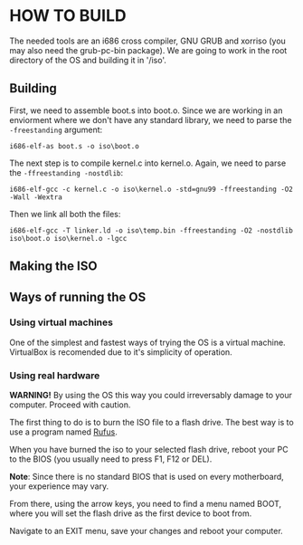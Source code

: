 # HOW TO BUILD
The needed tools are an i686 cross compiler, GNU GRUB and xorriso (you may also need the grub-pc-bin package). We are going to work in the root directory of the OS and building it in '/iso'.

## Building
First, we need to assemble boot.s into boot.o. Since we are working in an enviorment where we don't have any standard library, we need to parse the `-freestanding` argument:

`i686-elf-as boot.s -o iso\boot.o`

The next step is to compile kernel.c into kernel.o. Again, we need to parse the `-ffreestanding -nostdlib`:

`i686-elf-gcc -c kernel.c -o iso\kernel.o -std=gnu99 -ffreestanding -O2 -Wall -Wextra`

Then we link all both the files:

`i686-elf-gcc -T linker.ld -o iso\temp.bin -ffreestanding -O2 -nostdlib iso\boot.o iso\kernel.o -lgcc`

## Making the ISO
## Ways of running the OS
### Using virtual machines
One of the simplest and fastest ways of trying the OS is a virtual machine. VirtualBox is recomended due to it's simplicity of operation.

### Using real hardware
**WARNING!** By using the OS this way you could irreversably damage to your computer. Proceed with caution.

The first thing to do is to burn the ISO file to a flash drive. The best way is to use a program named [Rufus](https://rufus.ie/en/).

When you have burned the iso to your selected flash drive, reboot your PC to the BIOS (you usually need to press F1, F12 or DEL).

**Note**: Since there is no standard BIOS that is used on every motherboard, your experience may vary.

From there, using the arrow keys, you need to find a menu named BOOT, where you will set the flash drive as the first device to boot from.

Navigate to an EXIT menu, save your changes and reboot your computer.